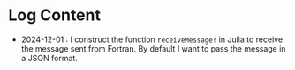 
# Log Content

- 2024-12-01 : I construct the function `receiveMessage!` in Julia to receive the message sent from Fortran. By default I want to pass the message in a JSON format.

